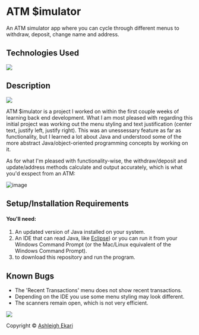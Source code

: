 # ATM $imulator

An ATM simulator app where you can cycle through different menus to withdraw, deposit, change name and address.
## Technologies Used

![](https://img.shields.io/badge/-Java-black.svg?style=flat-square&logo=openjdk&colorB=000)

## Description

![](https://i.imgur.com/AgjaXE1.png)

ATM $imulator is a project I worked on within the first couple weeks of learning back end development. What I am most pleased with regarding this initial project was working out the menu styling and text justification (center text, justify left, justify right). This was an unessessary feature as far as functionality, but I learned a lot about Java and understood some of the more abstract Java/object-oriented programming concepts by working on it.

As for what I'm pleased with functionality-wise, the withdraw/deposit and update/address methods calculate and output accurately, which is what you'd exspect from an ATM:

![image](https://i.imgur.com/8kTNqca.gif)

## Setup/Installation Requirements

#### You'll need:
1. An updated version of Java installed on your system.
2. An IDE that can read Java, like [Eclipse](https://www.eclipse.org/downloads/)) or you can run it from your Windows Command Prompt (or the Mac/Linux equivalent of the Windows Command Prompt).
3. to download this repository and run the program.

## Known Bugs
- The 'Recent Transactions' menu does not show recent transactions.
- Depending on the IDE you use some menu styling may look different.
- The scanners remain open, which is not very efficient.

![](https://i.imgur.com/N3WKGf3.png)

Copyright © [Ashleigh Ekari](https://www.ashleighekari.com)
